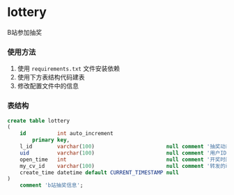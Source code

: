 # lottery
B站参加抽奖

### 使用方法
1. 使用 `requirements.txt` 文件安装依赖
2. 使用下方表结构代码建表
3. 修改配置文件中的信息

### 表结构
```sql
create table lottery
(
    id          int auto_increment
        primary key,
    l_id        varchar(100)                       null comment '抽奖动态ID',
    uid         varchar(100)                       null comment '用户ID',
    open_time   int                                null comment '开奖时间戳',
    my_cv_id    varchar(100)                       null comment '转发的动态ID',
    create_time datetime default CURRENT_TIMESTAMP null
)
    comment 'b站抽奖信息';
```
